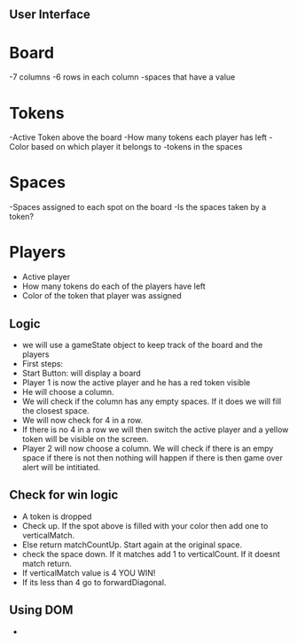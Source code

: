 ## User Interface 
# Board
-7 columns
-6 rows in each column
-spaces that have a value
# Tokens 
-Active Token above the board
-How many tokens each player has left
-Color based on which player it belongs to
-tokens in the spaces
# Spaces 
-Spaces assigned to each spot on the board
-Is the spaces taken by a token?
# Players
- Active player
- How many tokens do each of the players have left
- Color of the token that player was assigned
## Logic
- we will use a gameState object to keep track of the board and the players
- First steps: 
- Start Button: will display a board 
- Player 1 is now the active player and he has a red token visible
- He will choose a column.
- We will check if the column has any empty spaces. If it does we will fill the closest space.
- We will now check for 4 in a row. 
- If there is no 4 in a row we will then switch the active player and a yellow token will be visible on the screen.
- Player 2 will now choose a column. We will check if there is an empy space if there is not then nothing will happen if there is then game over alert will be intitiated. 



## Check for win logic
- A token is dropped
- Check up. If the spot above is filled with your color then add one to verticalMatch.
- Else return matchCountUp. Start again at the original space.
- check the space down. If it matches add 1 to verticalCount. If it doesnt match return.
- If verticalMatch value is 4 YOU WIN!
- If its less than 4 go to forwardDiagonal.


## Using DOM 
- 